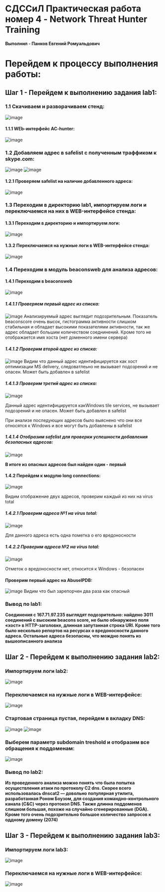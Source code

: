 # **СДССиЛ Практическая работа номер 4 - Network Threat Hunter Training**
**Выполнил - Панков Евгений Ромуальдович**
# **Перейдем к процессу выполнения работы:**
## **Шаг 1 - Перейдем к выполнению задания lab1:**
### **1.1 Скачиваем и разворачиваем стенд:**
![image](Screenshots/1.png)
#### **1.1.1 WEb-интерфейс AC-hunter:**
![image](Screenshots/2.png)
### **1.2 Добавляем адрес в safelist с полученным траффиком к skype.com:**
![image](Screenshots/3.png)
![image](Screenshots/4.png)
#### **1.2.1 Проверяем safelist на наличие добавленного адреса:**
![image](Screenshots/5.png)
### **1.3 Переходим в директорию lab1, импортируем логи и переключаемся на них в WEB-интерфейсе стенда:**
#### **1.3.1 Переходим в директорию и импортируем логи:**
![image](Screenshots/6.png)
#### **1.3.2 Переключаемся на нужные логи в WEB-интерфейсе стенда:**
![image](Screenshots/7.png)
### **1.4 Переходим в модуль beaconsweb для анализа адресов:**
#### **1.4.1 Переходим в beaconsweb**
![image](Screenshots/8.png)
##### **1.4.1.1 Проверяем первый адрес из списка:**
![image](Screenshots/12.png)
Анализируемый адрес выглядит подозрительным. Показатель beaconscore очень высок, гистограмма активности слишком стабильная и обладает высокими показателями активности, так же адрес обладает большим количеством соеднинений. Кроме того не отображается имя хоста (нет доменного имени сервера)
##### **1.4.1.2 Проверим второй адрес из списка:**
![image](Screenshots/9.png)
Видим что данный адрес идентифицируется как хост оптимизации MS delivery, следоватлеьно не вызывает подозрений и не опасен. Может быть добавлен в safelist
##### **1.4.1.3 Проверим третий адрес из списка:**
![image](Screenshots/10.png)

Данный адрес идентифицируется какWindows tile services, не вызывает подозрений и не опасен. Может быть добавлен в safelist

При анализе последующих адресов было выяснено что они все относятся к Windows и все могут быть добавлены в safelist

##### **1.4.1.4 Отобразим safelist для проверки успешности добавления безопасных адресов:**
![image](Screenshots/11.png)

**В итоге из опасных адресов был найден один - первый**

#### **1.4.2 Перейдем к модулю long connections:**
![image](Screenshots/13.png)

Видим отображение двух адресов, проверим каждый из них на virus total

##### **1.4.2.1 Проверим адреса №1 на virus total:**
![image](Screenshots/14.png)

Для данного адреса есть одна пометка о его вредоносности

##### **1.4.2.2 Проверим адреса №2 на virus total:**
![image](Screenshots/15.png)

Отметок о вредоносности нет, относится к Windows - безопасен

#### **Проверим первый адрес на AbuseIPDB:**
![image](Screenshots/16.png)
Видим что был зарепорчен два раза как опасный
### **Вывод по lab1:**
**Соединения с 167.71.97.235 выглядят подозрительно: найдено 3011 соединений с высоким beacons score, не было обнаружено поля «хост» в HTTP-заголовке, длинная запутанная строка URI. Кроме того было несколько репортов на ресурсах о вредоносности данного адреса. Остальные адреса безопасны, что мождно понять из вышеописанного анализа**
## **Шаг 2 - Перейдем к выполнению задания lab2:**
### **Импортируем логи lab2:**
![image](Screenshots/17.png)
### **Переключаемся на нужные логи в WEB-интерфейсе:**
![image](Screenshots/18.png)
### **Стартовая страница пустая, перейдем в вкладку DNS:**
![image](Screenshots/19.png)
![image](Screenshots/20.png)
### **Выберем параметр subdomain treshold и отобразим все обращения к поддоменам:**
![image](Screenshots/21.png)
### **Вывод по lab2:**
**Из проведенного анализа можно понять что была попытка осуществления атаки по протоколу C2 dns. Скорее всего использовалась dnscat2 — довольно популярная утилита, разработанная Роном Боузом, для создания командно-контрольного канала (C&C) через протокол DNS. Также длинна поддоменов слишком большая, похоже на случайно сгенерированные (DGA). Кроме того очень подозрительно большое количество запросов к оддному домену (2074)**
## **Шаг 3 - Перейдем к выполнению задания lab3:**
### **Импортируем логи lab3:**
![image](Screenshots/22.png)
### **Переключаемся на нужные логи в WEB-интерфейсе:**
![image](Screenshots/23.png)
